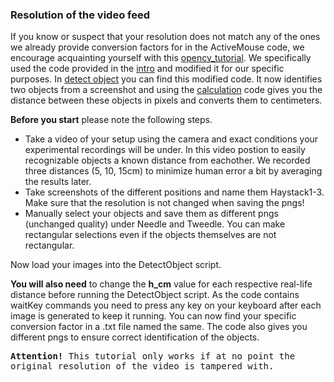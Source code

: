 ### Resolution of the video feed

If you know or suspect that your resolution does not match any of the ones we already provide conversion factors for in the ActiveMouse code, we encourage acquainting yourself with this [opencv_tutorial](https://github.com/learncodebygaming/opencv_tutorials).
We specifically used the code provided in the [intro](https://github.com/learncodebygaming/opencv_tutorials/blob/master/001_intro/main.py) and modified it for our specific purposes.
In [detect object]() you can find this modified code. It now identifies two objects from a screenshot and using the [calculation]() code gives you the distance between these objects in pixels and converts them to centimeters.

<strong>Before you start</strong> please note the following steps.
- Take a video of your setup using the camera and exact conditions your experimental recordings will be under.
      In this video postion to easily recognizable objects a known distance from eachother.
      We recorded three distances (5, 10, 15cm) to minimize human error a bit by averaging the results later.
- Take screenshots of the different positions and name them Haystack1-3. Make sure that the resolution is not changed when saving          the pngs!
- Manually select your objects and save them as different pngs (unchanged quality) under Needle and Tweedle. You can make                  rectangular selections even if the objects themselves are not rectangular.

Now load your images into the DetectObject script.

<strong>You will also need</strong> to change the <strong>h_cm</strong> value for each respective real-life distance before running the DetectObject script.
As the code contains waitKey commands you need to press any key on your keyboard after each image is generated to keep it running. 
You can now find your specific conversion factor in a .txt file named the same. The code also gives you different pngs to ensure correct identification of the objects.    

</p>
<kbd>
<strong>Attention!</strong>
This tutorial only works if at no point the original resolution of the video is tampered with.
</kbd>
</p>
